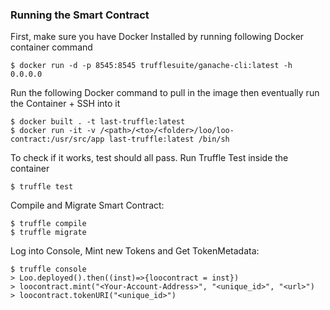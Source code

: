 ### Running the Smart Contract

First, make sure you have Docker Installed
by running following Docker container command

```
$ docker run -d -p 8545:8545 trufflesuite/ganache-cli:latest -h 0.0.0.0
```

Run the following Docker command to pull in the image
then eventually run the Container + SSH into it
```
$ docker built . -t last-truffle:latest
$ docker run -it -v /<path>/<to>/<folder>/loo/loo-contract:/usr/src/app last-truffle:latest /bin/sh
```

To check if it works, test should all pass. Run Truffle Test inside the container
```
$ truffle test
```


Compile and Migrate Smart Contract:
```
$ truffle compile
$ truffle migrate 
```

Log into Console, Mint new Tokens and Get TokenMetadata:
```
$ truffle console
> Loo.deployed().then((inst)=>{loocontract = inst})
> loocontract.mint("<Your-Account-Address>", "<unique_id>", "<url>")
> loocontract.tokenURI("<unique_id>")
```